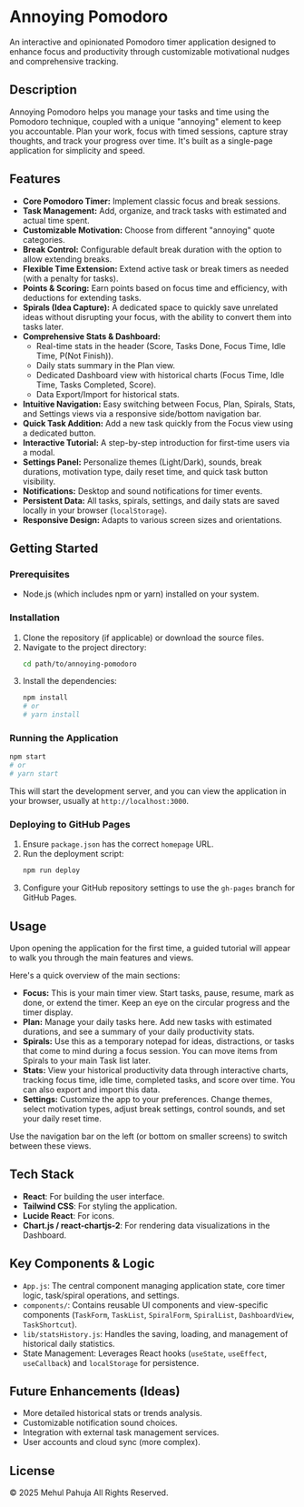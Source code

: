 # Annoying Pomodoro

An interactive and opinionated Pomodoro timer application designed to enhance focus and productivity through customizable motivational nudges and comprehensive tracking.

## Description

Annoying Pomodoro helps you manage your tasks and time using the Pomodoro technique, coupled with a unique "annoying" element to keep you accountable. Plan your work, focus with timed sessions, capture stray thoughts, and track your progress over time. It's built as a single-page application for simplicity and speed.

## Features

- **Core Pomodoro Timer:** Implement classic focus and break sessions.
- **Task Management:** Add, organize, and track tasks with estimated and actual time spent.
- **Customizable Motivation:** Choose from different "annoying" quote categories.
- **Break Control:** Configurable default break duration with the option to allow extending breaks.
- **Flexible Time Extension:** Extend active task or break timers as needed (with a penalty for tasks).
- **Points & Scoring:** Earn points based on focus time and efficiency, with deductions for extending tasks.
- **Spirals (Idea Capture):** A dedicated space to quickly save unrelated ideas without disrupting your focus, with the ability to convert them into tasks later.
- **Comprehensive Stats & Dashboard:**
  - Real-time stats in the header (Score, Tasks Done, Focus Time, Idle Time, P(Not Finish)).
  - Daily stats summary in the Plan view.
  - Dedicated Dashboard view with historical charts (Focus Time, Idle Time, Tasks Completed, Score).
  - Data Export/Import for historical stats.
- **Intuitive Navigation:** Easy switching between Focus, Plan, Spirals, Stats, and Settings views via a responsive side/bottom navigation bar.
- **Quick Task Addition:** Add a new task quickly from the Focus view using a dedicated button.
- **Interactive Tutorial:** A step-by-step introduction for first-time users via a modal.
- **Settings Panel:** Personalize themes (Light/Dark), sounds, break durations, motivation type, daily reset time, and quick task button visibility.
- **Notifications:** Desktop and sound notifications for timer events.
- **Persistent Data:** All tasks, spirals, settings, and daily stats are saved locally in your browser (`localStorage`).
- **Responsive Design:** Adapts to various screen sizes and orientations.

## Getting Started

### Prerequisites

*   Node.js (which includes npm or yarn) installed on your system.

### Installation

1.  Clone the repository (if applicable) or download the source files.
2.  Navigate to the project directory:
    ```bash
    cd path/to/annoying-pomodoro
    ```
3.  Install the dependencies:
    ```bash
    npm install
    # or
    # yarn install
    ```

### Running the Application

```bash
npm start
# or
# yarn start
```
This will start the development server, and you can view the application in your browser, usually at `http://localhost:3000`.

### Deploying to GitHub Pages

1.  Ensure `package.json` has the correct `homepage` URL.
2.  Run the deployment script:
    ```bash
    npm run deploy
    ```
3.  Configure your GitHub repository settings to use the `gh-pages` branch for GitHub Pages.

## Usage

Upon opening the application for the first time, a guided tutorial will appear to walk you through the main features and views.

Here's a quick overview of the main sections:

*   **Focus:** This is your main timer view. Start tasks, pause, resume, mark as done, or extend the timer. Keep an eye on the circular progress and the timer display.
*   **Plan:** Manage your daily tasks here. Add new tasks with estimated durations, and see a summary of your daily productivity stats.
*   **Spirals:** Use this as a temporary notepad for ideas, distractions, or tasks that come to mind during a focus session. You can move items from Spirals to your main Task list later.
*   **Stats:** View your historical productivity data through interactive charts, tracking focus time, idle time, completed tasks, and score over time. You can also export and import this data.
*   **Settings:** Customize the app to your preferences. Change themes, select motivation types, adjust break settings, control sounds, and set your daily reset time.

Use the navigation bar on the left (or bottom on smaller screens) to switch between these views.

## Tech Stack

*   **React**: For building the user interface.
*   **Tailwind CSS**: For styling the application.
*   **Lucide React**: For icons.
*   **Chart.js / react-chartjs-2**: For rendering data visualizations in the Dashboard.

## Key Components & Logic

*   `App.js`: The central component managing application state, core timer logic, task/spiral operations, and settings.
*   `components/`: Contains reusable UI components and view-specific components (`TaskForm`, `TaskList`, `SpiralForm`, `SpiralList`, `DashboardView`, `TaskShortcut`).
*   `lib/statsHistory.js`: Handles the saving, loading, and management of historical daily statistics.
*   State Management: Leverages React hooks (`useState`, `useEffect`, `useCallback`) and `localStorage` for persistence.

## Future Enhancements (Ideas)

*   More detailed historical stats or trends analysis.
*   Customizable notification sound choices.
*   Integration with external task management services.
*   User accounts and cloud sync (more complex).

## License

© 2025 Mehul Pahuja All Rights Reserved. 